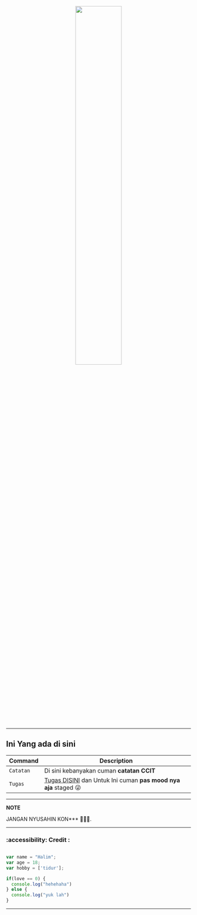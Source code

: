 <div  id="header" width="50%" border-radius="20px" align="center">
  <img src="https://i.pinimg.com/originals/43/1b/eb/431bebcd4497e7ebaf143d26a53aaf5d.gif" width="50%"/>
</div>

---
## Ini Yang ada di sini
| Command | Description |
| --- | --- |
| `Catatan` | Di sini kebanyakan cuman **catatan CCIT** |
| `Tugas` | [Tugas DISINI](tugas/ccit/dashboard.md) dan Untuk Ini cuman  **pas mood nya aja** staged :stuck_out_tongue_winking_eye: |

---
**NOTE**

JANGAN NYUSAHIN KON*** :cursing_face::cursing_face::cursing_face:.





---
### :accessibility: Credit :

```javascript

var name = "Halim";
var age = 18;
var hobby = ['tidur'];

if(love == 0) {
  console.log("hehehaha")
} else {
  console.log("yuk lah")
}

```

---




